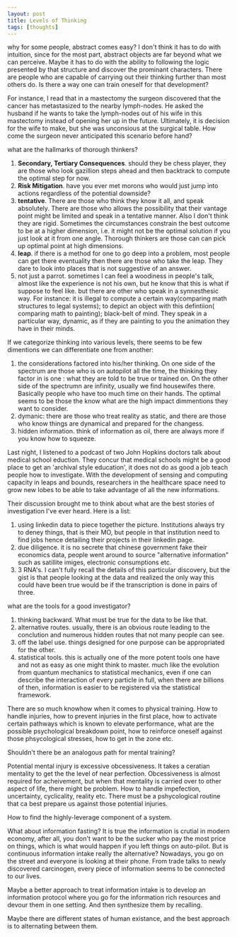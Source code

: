 ```yaml
---
layout: post
title: Levels of Thinking
tags: [thoughts]
---
```


why for some people, abstract comes easy? I don't think it has to do with intuition, since for the most part, abstract objects are far beyond what we can perceive. Maybe it has to do with the ability to following the logic presented by that structure and discover the prominant characters. There are people who are capable of carrying out their thinking further than most others do. Is there a way one can train oneself for that development?

For instance, I read that in a mastectomy the surgeon discovered that the cancer has metastasized to the nearby lymph-nodes. He asked the husband if he wants to take the lymph-nodes out of his wife in this mastectomy instead of opening her up in the future. Ultimately, it is decision for the wife to make, but she was unconsious at the surgical table. How come the surgeon never anticipated this scenario before hand? 

what are the hallmarks of thorough thinkers?
1. **Secondary, Tertiary Consequences**. should they be chess player, they are those who look gazillion steps ahead and then backtrack to compute the optimal step for now.
2. **Risk Mitigation**. have you ever met morons who would just jump into actions regardless of the potential downside?
3. **tentative**. There are those who think they know it all, and speak absolutely. There are those who allows the possibility that their vantage point might be limited and speak in a tentative manner. Also I don't think they are rigid. Sometimes the circumstances constrain the best outcome to be at a higher dimension, i.e. it might not be the optimal solution if you just look at it from one angle. Thorough thinkers are those can can pick up optimal point at high dimensions.
4. **leap**. if there is a method for one to go deep into a problem, most people can get there eventuality then there are those who take the leap. They dare to look into places that is not suggestive of an answer. 
5. not just a parrot. sometimes I can feel a woodiness in people's talk, almost like the experience is not his own, but he know that this is what if suppose to feel like. but there are other who speak in a synnesthesic way. For instance: it is illegal to compute a certain way(comparing math structures to legal systems); to depict an object with this defintiion( comparing math to painting); black-belt of mind. They speak in a particular way, dynamic, as if they are painting to you the animation they have in their minds.


If we categorize thinking into various levels, there seems to be few dimentions we can differentiate one from another:

1. the considerations factored into his/her thinking. On one side of the spectrum are those who is on autopilot all the time, the thinking they factor in is one : what they are told to be true or trained on. On the other side of the spectrumn are infinity, usually we find housewifes there. Basically people who have too much time on their hands. The optimal seems to be those the know what are the high impact dimmentions they want to consider. 
2. dymanic: there are those who treat reality as static, and there are those who know things are dynamical and prepared for the changess.
3. hidden information. think of information as oil, there are always more if you know how to squeeze. 

Last night, I listened to a podcast of two John Hopkins doctors talk about medical school eduction. They concur that medical schools might be a good place to get an 'archival style education', it does not do as good a job teach people how to investigate. With the development of sensing and computing capacity in leaps and bounds, researchers in the healthcare space need to grow new lobes to be able to take advantage of all the new informations. 

Their discussion brought me to think about what are the best stories of investigation I've ever heard. Here is a list:

1. using linkedin data to piece together the picture. Institutions always try to deney things, that is their MO, but people in that institution need to find jobs hence detailing their projects in their linkedin page. 
2. due diligence. it is no secrete that chinese government fake their economics data, people went around to source "alternative information" such as satillite imiges, electronic consumptions etc. 
3. 3 RNA's. I can't fully recall the details of this particular discovery, but the gist is that people looking at the data and realized the only way this could have been true would be if the transcription is done in pairs of three.

what are the tools for a good investigator?

1. thinking backward. What must be true for the data to be like that.
2. alternative routes. usually, there is an obvious route leading to the conclution and numerous hidden routes that not many people can see.
3. off the label use. things designed for one purpose can be appropriated for the other.
4. statistical tools. this is actually one of the more potent tools one have and not as easy as one might think to master. much like the evolution from quantum mechanics to statistical mechanics, even if one can describe the interaction of every particle in full, when there are billions of then, information is easier to be registered via the statistical framework. 

There are so much knowhow when it comes to physical training. How to handle injuries, how to prevent injuries in the first place, how to activate certain pathways which is known to elevate performance, what are the possible psychological breakdown point, how to reinforce oneself against those phsycological stresses, how to get in the zone etc.

Shouldn't there be an analogous path for mental training?

Potential mental injury is excessive obcessiveness. It takes a ceratian mentality to get the the level of near perfection. Obcessiveness is almost required for acheivement, but when that mentality is carried over to other aspect of life, there might be problem. How to handle impefection, uncertainty, cyclicality, reality etc. There must be a pshycological routine that ca best prepare us against those potential injuries. 

How to find the highly-leverage component of a system. 

What about information fasting? It is true the information is crutial in modern economy, after all, you don't want to be the sucker who pay the most price on things, which is what would happen if you left things on auto-pilot. But is continuous information intake really the alternative? Nowadays, you go on the street and everyone is looking at their phone. From trade talks to newly discovered carcinogen, every piece of information seems to be connected to our lives. 

Maybe a better approach to treat information intake is to develop an information protocol where you go for the information rich resources and devour them in one setting. And then synthesize them by recalling.

Maybe there are different states of human existance, and the best approach is to alternating between them. 
